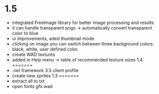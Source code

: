 1.5
=======
- integrated FreeImage library for better image processing and results
- it can handle transparent pngs -> automatically convert transparent color to blue
- ui improvements, aded thumbnail mode
- clicking on image you can switch between three background colors: black, white, user defined color.
- create WAD textures
- added in Help menu -> table of recommended texture sizes
1.4
=======
- .net framework 3.5 client profile
- create new sprites
1.3
=======
- extract all to txt
- open fonts gfx.wad